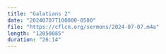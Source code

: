 ```yaml
---
title: "Galatians 2"
date: "20240707T100000-0500"
file: "https://cflcn.org/sermons/2024-07-07.m4a"
length: "12050085"
duration: "26:14"
---
```

